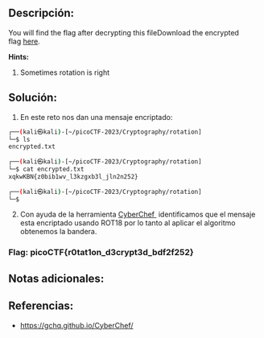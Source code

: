 ## Descripción:
You will find the flag after decrypting this fileDownload the encrypted flag [here](https://artifacts.picoctf.net/c/448/encrypted.txt).

**Hints:**
1. Sometimes rotation is right

## Solución:
1. En este reto nos dan una mensaje encriptado: 

```bash
┌──(kali㉿kali)-[~/picoCTF-2023/Cryptography/rotation]
└─$ ls         
encrypted.txt
                                                                                                                                                             
┌──(kali㉿kali)-[~/picoCTF-2023/Cryptography/rotation]
└─$ cat encrypted.txt                                                                   
xqkwKBN{z0bib1wv_l3kzgxb3l_jln2n252}
                                                                                                                                                             
┌──(kali㉿kali)-[~/picoCTF-2023/Cryptography/rotation]
└─$
```

2. Con ayuda de la herramienta [CyberChef ](https://gchq.github.io/CyberChef/) identificamos que el mensaje esta encriptado usando ROT18 por lo tanto al aplicar el algoritmo obtenemos la bandera.

### Flag: picoCTF{r0tat1on_d3crypt3d_bdf2f252}

## Notas adicionales:

## Referencias:
- https://gchq.github.io/CyberChef/